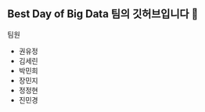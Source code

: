 ## Best Day of Big Data 팀의 깃허브입니다 👋

팀원
- 권유정
- 김세린
- 박민희
- 장민지
- 정정현
- 진민경
  
<!--
**BDBD-hywu/BDBD-hywu** is a ✨ _special_ ✨ repository because its `README.md` (this file) appears on your GitHub profile.

-->
